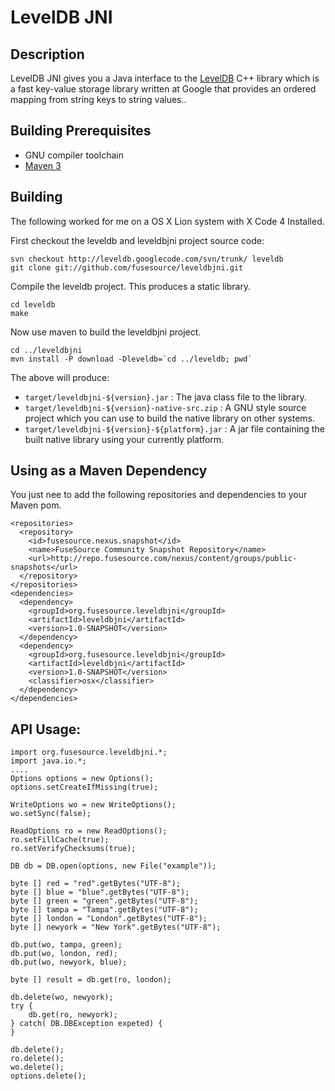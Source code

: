 # LevelDB JNI

## Description

LevelDB JNI gives you a Java interface to the 
[LevelDB](http://code.google.com/p/leveldb/) C++ library
which is a fast key-value storage library written at Google 
that provides an ordered mapping from string keys to string values.. 

## Building Prerequisites 

* GNU compiler toolchain
* [Maven 3](http://maven.apache.org/download.html)

## Building

The following worked for me on a OS X Lion system with X Code 4 Installed.

First checkout the leveldb and leveldbjni project source code:

    svn checkout http://leveldb.googlecode.com/svn/trunk/ leveldb
    git clone git://github.com/fusesource/leveldbjni.git

Compile the leveldb project.  This produces a static library.    
    
    cd leveldb
    make

Now use maven to build the leveldbjni project.    
    
    cd ../leveldbjni
    mvn install -P download -Dleveldb=`cd ../leveldb; pwd`

The above will produce:

* `target/leveldbjni-${version}.jar` : The java class file to the library.
* `target/leveldbjni-${version}-native-src.zip` : A GNU style source project which you can use to build the native library on other systems.
* `target/leveldbjni-${version}-${platform}.jar` : A jar file containing the built native library using your currently platform.

## Using as a Maven Dependency

You just nee to add the following repositories and dependencies to your Maven pom.

    <repositories>
      <repository>
        <id>fusesource.nexus.snapshot</id>
        <name>FuseSource Community Snapshot Repository</name>
        <url>http://repo.fusesource.com/nexus/content/groups/public-snapshots</url>
      </repository>
    </repositories>
    <dependencies>
      <dependency>
        <groupId>org.fusesource.leveldbjni</groupId>
        <artifactId>leveldbjni</artifactId>
        <version>1.0-SNAPSHOT</version>
      </dependency>
      <dependency>
        <groupId>org.fusesource.leveldbjni</groupId>
        <artifactId>leveldbjni</artifactId>
        <version>1.0-SNAPSHOT</version>
        <classifier>osx</classifier>
      </dependency>
    </dependencies>

## API Usage:

    import org.fusesource.leveldbjni.*;
    import java.io.*;
    ....
    Options options = new Options();
    options.setCreateIfMissing(true);

    WriteOptions wo = new WriteOptions();
    wo.setSync(false);

    ReadOptions ro = new ReadOptions();
    ro.setFillCache(true);
    ro.setVerifyChecksums(true);

    DB db = DB.open(options, new File("example"));

    byte [] red = "red".getBytes("UTF-8");
    byte [] blue = "blue".getBytes("UTF-8");
    byte [] green = "green".getBytes("UTF-8");
    byte [] tampa = "Tampa".getBytes("UTF-8");
    byte [] london = "London".getBytes("UTF-8");
    byte [] newyork = "New York".getBytes("UTF-8");

    db.put(wo, tampa, green);
    db.put(wo, london, red);
    db.put(wo, newyork, blue);

    byte [] result = db.get(ro, london);
    
    db.delete(wo, newyork);
    try {
        db.get(ro, newyork);
    } catch( DB.DBException expeted) {
    }
    
    db.delete();
    ro.delete();
    wo.delete();
    options.delete();
